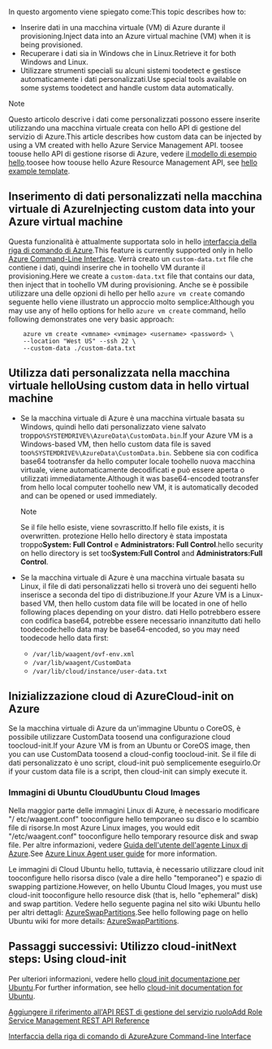 


<span data-ttu-id="2bf01-101">In questo argomento viene spiegato come:</span><span class="sxs-lookup"><span data-stu-id="2bf01-101">This topic describes how to:</span></span>

* <span data-ttu-id="2bf01-102">Inserire dati in una macchina virtuale (VM) di Azure durante il provisioning.</span><span class="sxs-lookup"><span data-stu-id="2bf01-102">Inject data into an Azure virtual machine (VM) when it is being provisioned.</span></span>
* <span data-ttu-id="2bf01-103">Recuperare i dati sia in Windows che in Linux.</span><span class="sxs-lookup"><span data-stu-id="2bf01-103">Retrieve it for both Windows and Linux.</span></span>
* <span data-ttu-id="2bf01-104">Utilizzare strumenti speciali su alcuni sistemi toodetect e gestisce automaticamente i dati personalizzati.</span><span class="sxs-lookup"><span data-stu-id="2bf01-104">Use special tools available on some systems toodetect and handle custom data automatically.</span></span>

> [!NOTE]
> <span data-ttu-id="2bf01-105">Questo articolo descrive i dati come personalizzati possono essere inserite utilizzando una macchina virtuale creata con hello API di gestione del servizio di Azure.</span><span class="sxs-lookup"><span data-stu-id="2bf01-105">This article describes how custom data can be injected by using a VM created with hello Azure Service Management API.</span></span> <span data-ttu-id="2bf01-106">toosee toouse hello API di gestione risorse di Azure, vedere [il modello di esempio hello](https://github.com/Azure/azure-quickstart-templates/tree/master/101-vm-customdata).</span><span class="sxs-lookup"><span data-stu-id="2bf01-106">toosee how toouse hello Azure Resource Management API, see [hello example template](https://github.com/Azure/azure-quickstart-templates/tree/master/101-vm-customdata).</span></span>
> 
> 

## <a name="injecting-custom-data-into-your-azure-virtual-machine"></a><span data-ttu-id="2bf01-107">Inserimento di dati personalizzati nella macchina virtuale di Azure</span><span class="sxs-lookup"><span data-stu-id="2bf01-107">Injecting custom data into your Azure virtual machine</span></span>
<span data-ttu-id="2bf01-108">Questa funzionalità è attualmente supportata solo in hello [interfaccia della riga di comando di Azure](https://github.com/Azure/azure-xplat-cli).</span><span class="sxs-lookup"><span data-stu-id="2bf01-108">This feature is currently supported only in hello [Azure Command-Line Interface](https://github.com/Azure/azure-xplat-cli).</span></span> <span data-ttu-id="2bf01-109">Verrà creato un `custom-data.txt` file che contiene i dati, quindi inserire che in toohello VM durante il provisioning.</span><span class="sxs-lookup"><span data-stu-id="2bf01-109">Here we create a `custom-data.txt` file that contains our data, then inject that in toohello VM during provisioning.</span></span> <span data-ttu-id="2bf01-110">Anche se è possibile utilizzare una delle opzioni di hello per hello `azure vm create` comando seguente hello viene illustrato un approccio molto semplice:</span><span class="sxs-lookup"><span data-stu-id="2bf01-110">Although you may use any of hello options for hello `azure vm create` command, hello following demonstrates one very basic approach:</span></span>

```
    azure vm create <vmname> <vmimage> <username> <password> \  
    --location "West US" --ssh 22 \  
    --custom-data ./custom-data.txt  
```


## <a name="using-custom-data-in-hello-virtual-machine"></a><span data-ttu-id="2bf01-111">Utilizza dati personalizzata nella macchina virtuale hello</span><span class="sxs-lookup"><span data-stu-id="2bf01-111">Using custom data in hello virtual machine</span></span>
* <span data-ttu-id="2bf01-112">Se la macchina virtuale di Azure è una macchina virtuale basata su Windows, quindi hello dati personalizzato viene salvato troppo`%SYSTEMDRIVE%\AzureData\CustomData.bin`.</span><span class="sxs-lookup"><span data-stu-id="2bf01-112">If your Azure VM is a Windows-based VM, then hello custom data file is saved too`%SYSTEMDRIVE%\AzureData\CustomData.bin`.</span></span> <span data-ttu-id="2bf01-113">Sebbene sia con codifica base64 tootransfer da hello computer locale toohello nuova macchina virtuale, viene automaticamente decodificati e può essere aperta o utilizzati immediatamente.</span><span class="sxs-lookup"><span data-stu-id="2bf01-113">Although it was base64-encoded tootransfer from hello local computer toohello new VM, it is automatically decoded and can be opened or used immediately.</span></span>
  
  > [!NOTE]
  > <span data-ttu-id="2bf01-114">Se il file hello esiste, viene sovrascritto.</span><span class="sxs-lookup"><span data-stu-id="2bf01-114">If hello file exists, it is overwritten.</span></span> <span data-ttu-id="2bf01-115">protezione Hello hello directory è stata impostata troppo**System: Full Control** e **Administrators: Full Control**.</span><span class="sxs-lookup"><span data-stu-id="2bf01-115">hello security on hello directory is set too**System:Full Control** and **Administrators:Full Control**.</span></span>
  > 
  > 
* <span data-ttu-id="2bf01-116">Se la macchina virtuale di Azure è una macchina virtuale basata su Linux, il file di dati personalizzati hello si troverà uno dei seguenti hello inserisce a seconda del tipo di distribuzione.</span><span class="sxs-lookup"><span data-stu-id="2bf01-116">If your Azure VM is a Linux-based VM, then hello custom data file will be located in one of hello following places depending on your distro.</span></span> <span data-ttu-id="2bf01-117">dati Hello potrebbero essere con codifica base64, potrebbe essere necessario innanzitutto dati hello toodecode:</span><span class="sxs-lookup"><span data-stu-id="2bf01-117">hello data may be base64-encoded, so you may need toodecode hello data first:</span></span>
  
  * `/var/lib/waagent/ovf-env.xml`
  * `/var/lib/waagent/CustomData`
  * `/var/lib/cloud/instance/user-data.txt` 

## <a name="cloud-init-on-azure"></a><span data-ttu-id="2bf01-118">Inizializzazione cloud di Azure</span><span class="sxs-lookup"><span data-stu-id="2bf01-118">Cloud-init on Azure</span></span>
<span data-ttu-id="2bf01-119">Se la macchina virtuale di Azure da un'immagine Ubuntu o CoreOS, è possibile utilizzare CustomData toosend una configurazione cloud toocloud-init.</span><span class="sxs-lookup"><span data-stu-id="2bf01-119">If your Azure VM is from an Ubuntu or CoreOS image, then you can use CustomData toosend a cloud-config toocloud-init.</span></span> <span data-ttu-id="2bf01-120">Se il file di dati personalizzato è uno script, cloud-init può semplicemente eseguirlo.</span><span class="sxs-lookup"><span data-stu-id="2bf01-120">Or if your custom data file is a script, then cloud-init can simply execute it.</span></span>

### <a name="ubuntu-cloud-images"></a><span data-ttu-id="2bf01-121">Immagini di Ubuntu Cloud</span><span class="sxs-lookup"><span data-stu-id="2bf01-121">Ubuntu Cloud Images</span></span>
<span data-ttu-id="2bf01-122">Nella maggior parte delle immagini Linux di Azure, è necessario modificare "/ etc/waagent.conf" tooconfigure hello temporaneo su disco e lo scambio file di risorse.</span><span class="sxs-lookup"><span data-stu-id="2bf01-122">In most Azure Linux images, you would edit "/etc/waagent.conf" tooconfigure hello temporary resource disk and swap file.</span></span> <span data-ttu-id="2bf01-123">Per altre informazioni, vedere [Guida dell'utente dell'agente Linux di Azure](../articles/virtual-machines/linux/agent-user-guide.md?toc=%2fazure%2fvirtual-machines%2flinux%2ftoc.json).</span><span class="sxs-lookup"><span data-stu-id="2bf01-123">See [Azure Linux Agent user guide](../articles/virtual-machines/linux/agent-user-guide.md?toc=%2fazure%2fvirtual-machines%2flinux%2ftoc.json) for more information.</span></span>

<span data-ttu-id="2bf01-124">Le immagini di Cloud Ubuntu hello, tuttavia, è necessario utilizzare cloud init tooconfigure hello risorsa disco (vale a dire hello "temporaneo") e spazio di swapping partizione.</span><span class="sxs-lookup"><span data-stu-id="2bf01-124">However, on hello Ubuntu Cloud Images, you must use cloud-init tooconfigure hello resource disk (that is, hello "ephemeral" disk) and swap partition.</span></span> <span data-ttu-id="2bf01-125">Vedere hello seguente pagina nel sito wiki Ubuntu hello per altri dettagli: [AzureSwapPartitions](https://wiki.ubuntu.com/AzureSwapPartitions).</span><span class="sxs-lookup"><span data-stu-id="2bf01-125">See hello following page on hello Ubuntu wiki for more details: [AzureSwapPartitions](https://wiki.ubuntu.com/AzureSwapPartitions).</span></span>

<!--Every topic should have next steps and links toohello next logical set of content tookeep hello customer engaged-->
## <a name="next-steps-using-cloud-init"></a><span data-ttu-id="2bf01-126">Passaggi successivi: Utilizzo cloud-init</span><span class="sxs-lookup"><span data-stu-id="2bf01-126">Next steps: Using cloud-init</span></span>
<span data-ttu-id="2bf01-127">Per ulteriori informazioni, vedere hello [cloud init documentazione per Ubuntu](https://help.ubuntu.com/community/CloudInit).</span><span class="sxs-lookup"><span data-stu-id="2bf01-127">For further information, see hello [cloud-init documentation for Ubuntu](https://help.ubuntu.com/community/CloudInit).</span></span>

<!--Link references-->
[<span data-ttu-id="2bf01-128">Aggiungere il riferimento all'API REST di gestione del servizio ruolo</span><span class="sxs-lookup"><span data-stu-id="2bf01-128">Add Role Service Management REST API Reference</span></span>](http://msdn.microsoft.com/library/azure/jj157186.aspx)

[<span data-ttu-id="2bf01-129">Interfaccia della riga di comando di Azure</span><span class="sxs-lookup"><span data-stu-id="2bf01-129">Azure Command-line Interface</span></span>](https://github.com/Azure/azure-xplat-cli)

